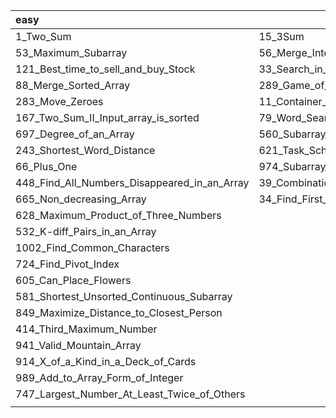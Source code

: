 | easy                                         | medium                                                     | hard |
| :------------------------------------------- | ---------------------------------------------------------- | ---- |
| 1_Two_Sum                                    | 15_3Sum                                                    |      |
| 53_Maximum_Subarray                          | 56_Merge_Intervals                                         |      |
| 121_Best_time_to_sell_and_buy_Stock          | 33_Search_in_Rotated_Sorted_Array                          |      |
| 88_Merge_Sorted_Array                        | 289_Game_of_Life                                           |      |
| 283_Move_Zeroes                              | 11_Container_With_Most_Water                               |      |
| 167_Two_Sum_II_Input_array_is_sorted         | 79_Word_Search                                             |      |
| 697_Degree_of_an_Array                       | 560_Subarray_Sum_Equals_K                                  |      |
| 243_Shortest_Word_Distance                   | 621_Task_Scheduler                                         |      |
| 66_Plus_One                                  | 974_Subarray_Sums_Divisible_by_K                           |      |
| 448_Find_All_Numbers_Disappeared_in_an_Array | 39_Combination_Sum                                         |      |
| 665_Non_decreasing_Array                     | 34_Find_First_and_Last_Position_of_Element_in_Sorted_Array |      |
| 628_Maximum_Product_of_Three_Numbers         |                                                            |      |
| 532_K-diff_Pairs_in_an_Array                 |                                                            |      |
| 1002_Find_Common_Characters                  |                                                            |      |
| 724_Find_Pivot_Index                         |                                                            |      |
| 605_Can_Place_Flowers                        |                                                            |      |
| 581_Shortest_Unsorted_Continuous_Subarray    |                                                            |      |
| 849_Maximize_Distance_to_Closest_Person      |                                                            |      |
| 414_Third_Maximum_Number                     |                                                            |      |
| 941_Valid_Mountain_Array                     |                                                            |      |
| 914_X_of_a_Kind_in_a_Deck_of_Cards           |                                                            |      |
| 989_Add_to_Array_Form_of_Integer             |                                                            |      |
| 747_Largest_Number_At_Least_Twice_of_Others  |                                                            |      |
|                                              |                                                            |      |



